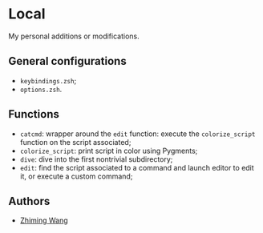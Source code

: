 # Local

My personal additions or modifications.

## General configurations

* `keybindings.zsh`;
* `options.zsh`.

## Functions

* `catcmd`: wrapper around the `edit` function: execute the `colorize_script` function on the script associated;
* `colorize_script`: print script in color using Pygments;
* `dive`: dive into the first nontrivial subdirectory;
* `edit`: find the script associated to a command and launch editor to edit it, or execute a custom command;

## Authors

* [Zhiming Wang](https://github.com/zmwangx)
